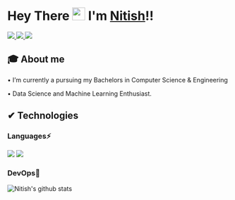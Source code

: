 #  Hey There <img src="https://github.com/TheDudeThatCode/TheDudeThatCode/blob/master/Assets/Hi.gif" width="29px"> I'm [Nitish](https://www.linkedin.com/in/nitishkatkade/)!!

<a href="https://www.linkedin.com/in/nitishkatkade/">
  <img src="https://img.shields.io/badge/LinkedIn-0077B5?style=for-the-badge&logo=linkedin&logoColor=white" /> 
 </a> 
<a href="mailto:nitishkatkade94@gmail.com">
  <img src="https://img.shields.io/badge/Gmail-D14836?style=for-the-badge&logo=gmail&logoColor=white"   />
</a>
<a href="https://twitter.com/nitishkatkade1">
  <img src="https://img.shields.io/badge/Twitter-1DA1F2?style=for-the-badge&logo=twitter&logoColor=white"   />
</a>
<!-- <a href="https://medium.com/">
  <img src="https://img.shields.io/badge/Medium-%23000000.svg?style=for-the-badge&logo=Medium&logoColor=white" />
</a>
<a href="https://www.youtube.com/">
	<img src="https://img.shields.io/badge/YouTube-FF0000?style=for-the-badge&logo=youtube&logoColor=white" />
</a>
<br> -->

## 🎓 About me
• I’m currently a pursuing my Bachelors in Computer Science & Engineering <br />
<!-- • I'm [EX294 - Automation with Ansible - RedHat Certified Engineer](https://rhtapps.redhat.com/verify?certId=210-076-055) and [EX180 - RedHat Certified Specialist in Containers and Kubernetes](https://rhtapps.redhat.com/verify?certId=210-076-055)  <br /> -->
• Data Science and Machine Learning Enthusiast.

##  ✔ Technologies 

### Languages⚡
<img src="https://img.shields.io/badge/Python-FFD43B?style=for-the-badge&logo=python&logoColor=darkgreen" /> <img src="https://img.shields.io/badge/Java-ED8B00?style=for-the-badge&logo=java&logoColor=white" />

### DevOps💙 
<!---
nitish9413/nitish9413 is a ✨ special ✨ repository because its `README.md` (this file) appears on your GitHub profile.
You can click the Preview link to take a look at your changes.
--->


![Nitish's github stats](https://github-readme-stats.vercel.app/api?username=nitish9413&show_icons=true&theme=radical)
